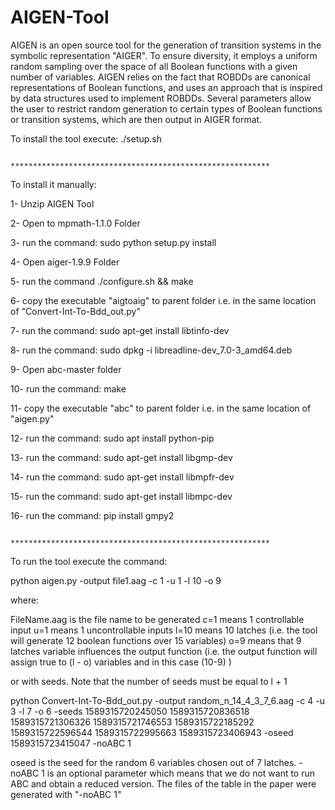 # AIGEN-Tool
AIGEN is an open source tool for the generation of transition systems in the symbolic representation "AIGER". To ensure diversity, it employs a uniform random sampling over the space of all Boolean functions with a given number of variables. AIGEN relies on the fact that ROBDDs are canonical representations of Boolean functions, and uses an approach that is inspired by data structures used to implement ROBDDs. Several parameters allow the user to restrict random generation to certain types of Boolean functions or transition systems, which are then output in AIGER format.

To install the tool execute: ./setup.sh

                           **********************************************************

To install it manually:

1- Unzip AIGEN Tool

2- Open to mpmath-1.1.0 Folder

3- run the command: sudo python setup.py install

4- Open aiger-1.9.9 Folder

5- run the command ./configure.sh && make

6- copy the executable "aigtoaig" to parent folder i.e. in the same location of "Convert-Int-To-Bdd_out.py"

7- run the command: sudo apt-get install libtinfo-dev

8- run the command: sudo dpkg -i libreadline-dev_7.0-3_amd64.deb

9- Open abc-master folder

10- run the command: make

11- copy the executable "abc" to parent folder i.e. in the same location of "aigen.py"

12- run the command: sudo apt install python-pip

13- run the command: sudo apt-get install libgmp-dev

14- run the command: sudo apt-get install libmpfr-dev

15- run the command: sudo apt-get install libmpc-dev

16- run the command: pip install gmpy2
                                                      
                           **********************************************************
                           
To run the tool execute the command: 

python aigen.py -output file1.aag -c 1 -u 1 -l 10 -o 9

where:

FileName.aag is the file name to be generated
c=1 means 1 controllable input
u=1 means 1 uncontrollable inputs
l=10 means 10 latches (i.e. the tool will generate 12 boolean functions over 15 variables)
o=9 means that 9 latches variable influences the output function (i.e. the output function will assign true to (l - o) variables and in this case (10-9) )

or with seeds. Note that the number of seeds must be equal to l + 1

python Convert-Int-To-Bdd_out.py -output random_n_14_4_3_7_6.aag -c 4 -u 3 -l 7 -o 6 -seeds 1589315720245050 1589315720836518 1589315721306326 1589315721746553 1589315722185292 1589315722596544 1589315722995663 1589315723406943 -oseed 1589315723415047 -noABC 1

oseed is the seed for the random 6 variables chosen out of 7 latches.
-noABC 1 is an optional parameter which means that we do not want to run ABC and obtain a reduced version. The files of the table in the paper were generated with "-noABC 1"




